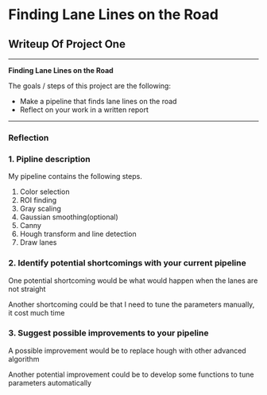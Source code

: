 # **Finding Lane Lines on the Road** 

## Writeup Of Project One


---

**Finding Lane Lines on the Road**

The goals / steps of this project are the following:
* Make a pipeline that finds lane lines on the road
* Reflect on your work in a written report


[//]: # (Image References)

[image1]: ./examples/grayscale.jpg "Grayscale"

---

### Reflection


### 1. Pipline description

My pipeline contains the following steps.
1. Color selection
2. ROI finding
3. Gray scaling
4. Gaussian smoothing(optional)
5. Canny
6. Hough transform and line detection
7. Draw lanes


### 2. Identify potential shortcomings with your current pipeline


One potential shortcoming would be what would happen when the lanes are not straight

Another shortcoming could be that I need to tune the parameters manually, it cost much time


### 3. Suggest possible improvements to your pipeline


A possible improvement would be to replace hough with other advanced algorithm

Another potential improvement could be to develop some functions to tune parameters automatically